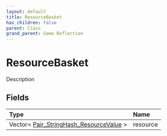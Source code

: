 ```yaml
---
layout: default
title: ResourceBasket
has_children: false
parent: Class
grand_parent: Game Reflection
---
```

# ResourceBasket
Description 

## Fields

| Type | Name |
|:----------|:--------------|
| Vector< [Pair_StringHash_ResourceValue](/riftbreaker-wiki/docs/game-reflection/classes/pair__string_hash__resource_value/) > | resource |

